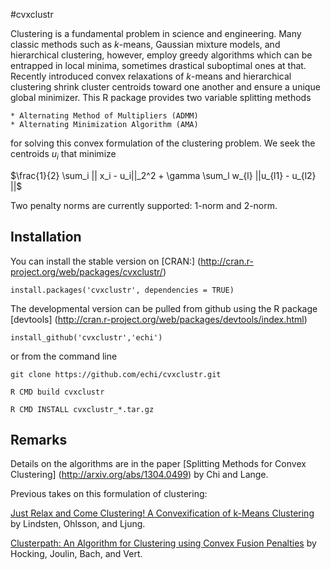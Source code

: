 #cvxclustr

Clustering is a fundamental problem in science and engineering. Many classic methods such as $k$-means, Gaussian mixture models, and hierarchical clustering, however, employ greedy algorithms which can be
entrapped in local minima, sometimes drastical suboptimal ones at that. Recently introduced convex relaxations
of $k$-means and hierarchical clustering shrink cluster centroids toward one another and ensure a unique global minimizer. 
This R package provides two variable splitting methods

	* Alternating Method of Multipliers (ADMM)
	* Alternating Minimization Algorithm (AMA)

for solving this convex formulation of the clustering problem. We seek the centroids $u_i$
that minimize

$\frac{1}{2} \sum_i || x_i - u_i||_2^2 + \gamma \sum_l w_{l} ||u_{l1} - u_{l2} ||$

Two penalty norms are currently supported: 1-norm and 2-norm.

## Installation

You can install the stable version on [CRAN:] (http://cran.r-project.org/web/packages/cvxclustr/)

	install.packages('cvxclustr', dependencies = TRUE)

The developmental version can be pulled from github using the R package [devtools] (http://cran.r-project.org/web/packages/devtools/index.html)

	install_github('cvxclustr','echi')

or from the command line

	git clone https://github.com/echi/cvxclustr.git	
	
	R CMD build cvxclustr	
	
	R CMD INSTALL cvxclustr_*.tar.gz

## Remarks

Details on the algorithms are in the paper [Splitting Methods for Convex Clustering] (http://arxiv.org/abs/1304.0499) by Chi and Lange.

Previous takes on this formulation of clustering:

[Just Relax and Come Clustering! A Convexification of k-Means Clustering](http://www.control.isy.liu.se/research/reports/2011/2992.pdf)
by Lindsten, Ohlsson, and Ljung.

[Clusterpath: An Algorithm for Clustering using Convex Fusion Penalties](http://www.icml-2011.org/papers/419_icmlpaper.pdf)
	by Hocking, Joulin, Bach, and Vert.
